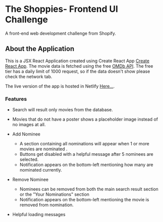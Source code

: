 # The Shoppies- Frontend UI Challenge

A front-end web development challenge from Shopify.



## About the Application

This is a JSX React Application created using Create React App [Create React App]("https://github.com/facebook/create-react-app"). The movie data is fetched using the free [OMDb API]("http://www.omdbapi.com/"). The free tier has a daily limit of 1000 request, so if the data doesn't show please check the network tab.

The live version of the app is hosted in Netlify [Here...]("https://theshoppies-zoha.netlify.app/"). 




### Features

- Search will result only movies from the database.
- Movies that do not have a poster shows a placeholder image instead of no images at all.
- Add Nominee
   - A section containing all nominations will appear when 1 or more movies are nominated .
   - Buttons get disabled with a helpful message after 5 nominees are selected.
   - Notification appears on the bottom-left mentioning how many are nominated currently.

- Remove Nominee
   - Nominees can be removed from both the main search result section or the "Your Nominations" section
   - Notification appears on the bottom-left mentioning the movie is removed from nomination. 

- Helpful loading messages
